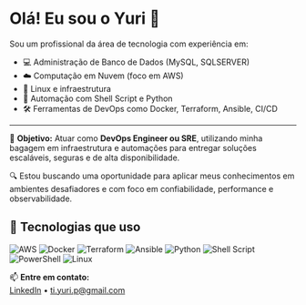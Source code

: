 # Olá! Eu sou o Yuri 👋

Sou um profissional da área de tecnologia com experiência em:

- 💻 Administração de Banco de Dados (MySQL, SQLSERVER)
- ☁️ Computação em Nuvem (foco em AWS)
- 🐧 Linux e infraestrutura
- 🔁 Automação com Shell Script e Python
- 🛠️ Ferramentas de DevOps como Docker, Terraform, Ansible, CI/CD

---

🎯 **Objetivo:** Atuar como **DevOps Engineer ou SRE**, utilizando minha bagagem em infraestrutura e automações para entregar soluções escaláveis, seguras e de alta disponibilidade.

🔍 Estou buscando uma oportunidade para aplicar meus conhecimentos em ambientes desafiadores e com foco em confiabilidade, performance e observabilidade.

## 🧰 Tecnologias que uso

![AWS](https://img.shields.io/badge/AWS-232F3E?style=for-the-badge&logo=amazonaws&logoColor=white)
![Docker](https://img.shields.io/badge/Docker-2496ED?style=for-the-badge&logo=docker&logoColor=white)
![Terraform](https://img.shields.io/badge/Terraform-7B42BC?style=for-the-badge&logo=terraform&logoColor=white)
![Ansible](https://img.shields.io/badge/Ansible-EE0000?style=for-the-badge&logo=ansible&logoColor=white)
![Python](https://img.shields.io/badge/Python-3776AB?style=for-the-badge&logo=python&logoColor=white)
![Shell Script](https://img.shields.io/badge/Shell_Script-%23121011.svg?style=for-the-badge&logo=gnu-bash&logoColor=white)
![PowerShell](https://img.shields.io/badge/PowerShell-5391FE?style=for-the-badge&logo=powershell&logoColor=white)
![Linux](https://img.shields.io/badge/Linux-FCC624?style=for-the-badge&logo=linux&logoColor=black)



📫 **Entre em contato:**  
[LinkedIn](https://linkedin.com/in/yuriferreirap) • ti.yuri.p@gmail.com
